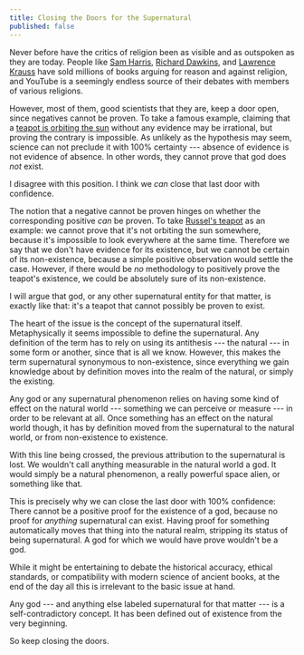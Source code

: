 ```yaml
---
title: Closing the Doors for the Supernatural
published: false
---
```


Never before have the critics of religion been as visible and as outspoken as they are today. People like [Sam Harris](http://www.samharris.org), [Richard Dawkins](https://twitter.com/richarddawkins), and [Lawrence Krauss](https://twitter.com/lkrauss1) have sold millions of books arguing for reason and against religion, and YouTube is a seemingly endless source of their debates with members of various religions.

However, most of them, good scientists that they are, keep a door open, since negatives cannot be proven. To take a famous example, claiming that a [teapot is orbiting the sun](http://en.wikipedia.org/wiki/Russell's_teapot) without any evidence may be irrational, but proving the contrary is impossible. As unlikely as the hypothesis may seem, science can not preclude it with 100% certainty --- absence of evidence is not evidence of absence. In other words, they cannot prove that god does *not* exist.

I disagree with this position. I think we *can* close that last door with confidence.

The notion that a negative cannot be proven hinges on whether the corresponding positive *can* be proven. To take [Russel's teapot](http://en.wikipedia.org/wiki/Russell's_teapot) as an example: we cannot prove that it's not orbiting the sun somewhere, because it's impossible to look everywhere at the same time. Therefore we say that we don't have evidence for its existence, but we cannot be certain of its non-existence, because a simple positive observation would settle the case. However, if there would be *no* methodology to positively prove the teapot's existence, we could be absolutely sure of its non-existence.

I will argue that god, or any other supernatural entity for that matter, is exactly like that: it's a teapot that cannot possibly be proven to exist.

The heart of the issue is the concept of the supernatural itself. Metaphysically it seems impossible to define the supernatural. Any definition of the term has to rely on using its antithesis --- the natural --- in some form or another, since that is all we know. However, this makes the term supernatural synonymous to non-existence, since everything we gain knowledge about by definition moves into the realm of the natural, or simply the existing.

Any god or any supernatural phenomenon relies on having some kind of effect on the natural world --- something we can perceive or measure --- in order to be relevant at all. Once something has an effect on the natural world though, it has by definition moved from the supernatural to the natural world, or from non-existence to existence.

With this line being crossed, the previous attribution to the supernatural is lost. We wouldn't call anything measurable in the natural world a god. It would simply be a natural phenomenon, a really powerful space alien, or something like that.

This is precisely why we can close the last door with 100% confidence: There cannot be a positive proof for the existence of a god, because no proof for *anything* supernatural can exist. Having proof for something automatically moves that thing into the natural realm, stripping its status of being supernatural. A god for which we would have prove wouldn't be a god.

While it might be entertaining to debate the historical accuracy, ethical standards, or compatibility with modern science of ancient books, at the end of the day all this is irrelevant to the basic issue at hand.

Any god --- and anything else labeled supernatural for that matter --- is a self-contradictory concept. It has been defined out of existence from the very beginning.

So keep closing the doors.